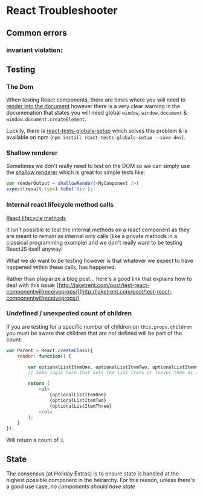 # React Troubleshooter

## Common errors

### __invariant violation__: 

## Testing


### The Dom
When testing React components, there are times where you will need to [render into the document](https://facebook.github.io/react/docs/test-utils.html#renderintodocument) however there is a very clear warning in the documenation that states you will need global `window`, `window.document` & `window.document.createElement`.

Luckily, there is [react-tests-globals-setup](https://github.com/holidayextras/react-tests-globals-setup) which solves this problem & is available on npm (`npm install react-tests-globals-setup --save-dev`).

### Shallow renderer
Sometimes we don't really need to test on the DOM so we can simply use the [shallow renderer](https://facebook.github.io/react/docs/test-utils.html#shallow-rendering) which is great for simple tests like:
```javascript
var renderOutput = shallowRender(<MyComponent />)
expect(result.type).toBe('div');
```

### Internal react lifecycle method calls
[React lifecycle methods](https://facebook.github.io/react/docs/component-specs.html#lifecycle-methods)

It isn't possible to test the internal methods on a react component as they are meant to remain as internal only calls (like a private methods in a classical programming example) and we don't really want to be testing ReactJS itself anyway!

What we *do* want to be testing however is that whatever we expect to have happened within these calls, has happened.

Rather than plagiarize a blog post... here's a good link that explains how to deal with this issue: [http://jaketrent.com/post/test-react-componentwillreceiveprops/](http://jaketrent.com/post/test-react-componentwillreceiveprops/)


### Undefined / unexpected count of children
If you are testing for a specific number of children on `this.props.children` you must be aware that children that are not defined will be part of the count:
```javascript
var Parent = React.createClass({
	render: function() {

		var optionalListItemOne, optionalListItemTwo, optionalListItemthree;
		// Some logic here that sets the list items or leaves them as undefined

		return (
			<ul>
				{optionalListItemOne}
				{optionalListItemTwo}
				{optionalListItemThree}
			</ul>
		);
	}
});
```
Will return a count of `3`.


## State

The consensus (at Holiday Extras) is to ensure state is handled at the highest possible component in the heirarchy. For this reason, unless there's a good use case, *no components should have state*
